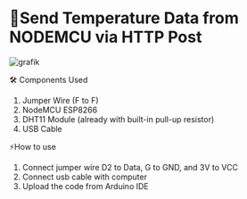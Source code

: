 # 🧩Send Temperature Data from NODEMCU via HTTP Post
![grafik](https://github.com/user-attachments/assets/ad914fbe-f31c-4b47-9308-3f66f673068f)

🛠️ Components Used
1. Jumper Wire (F to F)
2. NodeMCU ESP8266
3. DHT11 Module (already with built-in pull-up resistor)
4. USB Cable
   
⚡How to use
1. Connect jumper wire D2 to Data, G to GND, and 3V to VCC
2. Connect usb cable with computer
3. Upload the code from Arduino IDE
